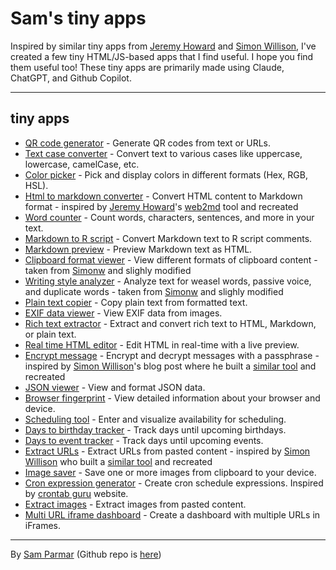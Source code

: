 # Sam's tiny apps

Inspired by similar tiny apps from [Jeremy Howard](https://github.com/jph00/apps) and [Simon Willison](https://simonwillison.net/2024/Oct/21/claude-artifacts/), I've created a few tiny HTML/JS-based apps that I find useful. I hope you find them useful too! These tiny apps are primarily made using Claude, ChatGPT, and Github Copilot.

---

## tiny apps

- [QR code generator](qrcode.html) - Generate QR codes from text or URLs.
- [Text case converter](textcase.html) - Convert text to various cases like uppercase, lowercase, camelCase, etc.
- [Color picker](colorpicker.html) - Pick and display colors in different formats (Hex, RGB, HSL).
- [Html to markdown converter](html2md.html) - Convert HTML content to Markdown format - inspired by [Jeremy Howard](https://github.com/jph00)'s [web2md](https://github.com/AnswerDotAI/web2md) tool and recreated
- [Word counter](wordcounter.html) - Count words, characters, sentences, and more in your text.
- [Markdown to R script](md2r.html) - Convert Markdown text to R script comments.
- [Markdown preview](mdpreview.html) - Preview Markdown text as HTML.
- [Clipboard format viewer](clipboardinfo.html) - View different formats of clipboard content - taken from [Simonw](https://github.com/simonw/tools/blob/main/clipboard-viewer.html) and slighly modified
- [Writing style analyzer](writingstyle.html) - Analyze text for weasel words, passive voice, and duplicate words - taken from [Simonw](https://github.com/simonw/tools/blob/main/writing-style.html) and slighly modified
- [Plain text copier](plaintextcopier.html) - Copy plain text from formatted text.
- [EXIF data viewer](exifviewer.html) - View EXIF data from images.
- [Rich text extractor](richtextextractor.html) - Extract and convert rich text to HTML, Markdown, or plain text.
- [Real time HTML editor](realtimehtml.html) - Edit HTML in real-time with a live preview.
- [Encrypt message](encryptmessage.html) - Encrypt and decrypt messages with a passphrase - inspired by [Simon Willison](https://simonwillison.net/)'s blog post where he built a [similar tool](https://tools.simonwillison.net/encrypt) and recreated
- [JSON viewer](jsonviewer.html) - View and format JSON data.
- [Browser fingerprint](fingerprint.html) - View detailed information about your browser and device.
- [Scheduling tool](availabilitypoll.html) - Enter and visualize availability for scheduling.
- [Days to birthday tracker](birthdaytracker.html) - Track days until upcoming birthdays.
- [Days to event tracker](days2event.html) - Track days until upcoming events.
- [Extract URLs](extracturls.html) - Extract URLs from pasted content - inspired by [Simon Willison](https://simonwillison.net/) who built a [similar tool](https://tools.simonwillison.net/extract-urls) and recreated
- [Image saver](imagesaver.html) - Save one or more images from clipboard to your device.
- [Cron expression generator](crongen.html) - Create cron schedule expressions. Inspired by [crontab guru](https://crontab.guru/) website.
- [Extract images](extractimages.html) - Extract images from pasted content.
- [Multi URL iframe dashboard](iframesdash.html) - Create a dashboard with multiple URLs in iFrames.

---

By [Sam Parmar](https://parmsam.github.io/quarto-site/) (Github repo is [here](https://www.github.com/parmsam/apps))
